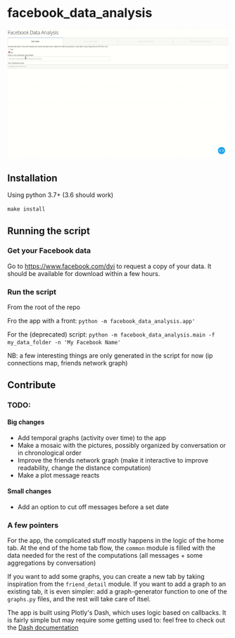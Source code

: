 # facebook_data_analysis

![Demo GIF](demo.gif?raw=true)

## Installation
Using python 3.7+ (3.6 should work)

`make install`

## Running the script
### Get your Facebook data
Go to https://www.facebook.com/dyi to request a copy of your data.
It should be available for download within a few hours.

### Run the script
From the root of the repo

Fro the app with a front:
```python -m facebook_data_analysis.app'```

For the (deprecated) script:
```python -m facebook_data_analysis.main -f my_data_folder -n 'My Facebook Name'```

NB: a few interesting things are only generated in the script for now
(ip connections map, friends network graph)

## Contribute
### TODO:

#### Big changes
- Add temporal graphs (activity over time) to the app
- Make a mosaic with the pictures, possibly organized by conversation or in chronological order
- Improve the friends network graph (make it interactive to improve readability, change the distance
computation)
- Make a plot message reacts

#### Small changes
- Add an option to cut off messages before a set date

### A few pointers
For the app, the complicated stuff mostly happens in the logic of the home tab.
At the end of the home tab flow,
the `common` module is filled with the data needed for the rest of the computations (all messages +
some aggregations by conversation)

If you want to add some graphs, you can create a new tab by taking inspiration from the
`friend_detail` module.
If you want to add a graph to an existing tab, it is even simpler:
add a graph-generator function to one of
the `graphs.py` files, and the rest will take care of itsel.

The app is built using Plotly's Dash, which uses logic based on callbacks.
It is fairly simple but may require some
 getting used to: feel free to check out the [Dash documentation](https://dash.plotly.com/)

